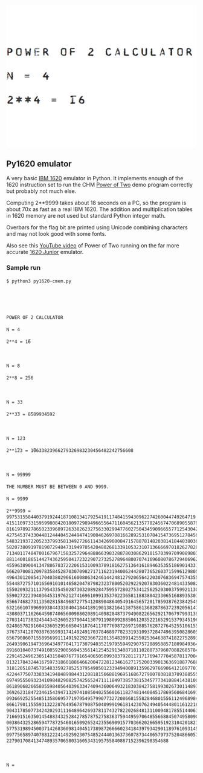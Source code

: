 ![Py1620](https://github.com/mdoege/Py1620/raw/master/py1620.png "Power of Two output in IBM 1403 font")

## Py1620 emulator

A very basic [IBM 1620](https://en.wikipedia.org/wiki/IBM_1620) emulator in Python. It implements enough of the 1620 instruction set to run the CHM [Power of Two](https://github.com/IBM-1620/Junior/blob/master/diagnostics/binaries/APP_Power_Of_2.cmem) demo program correctly but probably not much else.

Computing 2**9999 takes about 18 seconds on a PC, so the program is about 70x as fast as a real IBM 1620. The addition and multiplication tables in 1620 memory are not used but standard Python integer math.

Overbars for the flag bit are printed using Unicode combining characters and may not look good with some fonts.

Also see this [YouTube video](https://www.youtube.com/watch?v=e4JH26yF_u0) of Power of Two running on the far more accurate [1620 Junior](https://github.com/IBM-1620) emulator.

### Sample run

```
$ python3 py1620-cmem.py 





POWER OF 2 CALCULATOR

N = 4

2**4 = 1̅6



N = 8

2**8 = 2̅56



N = 33

2**3̅3 = 8̅589934592



N = 123

2**1̅23 = 1̅0633823966279326983230456482242756608



N = 99999

THE NUMBER MUST BE BETWEEN 0 AND 9999.

N = 9999

2**9̅999 = 9̅975315584403791924418710813417925419117484159430962274260044749264719
41511097331595998084201809729894966556471160456213577824567470689055879689296604
81619789278650233968972633826232756330299477602750434590966557712543042303090523
42754537433044812444045244947419004626970816628925310784154736951278456194032612
54832193722052337993581349272661143426908084715788781482038141844038036611426754
58207380919781907294847319497054204802681339105323107136666970182627828247653015
71340117484700167967158325729648886639832887803086291015703997099089803689122841
88114001865144274362595041723229072732527896480070741696080786729406962854768988
45596389004134788678372220615310093789181627513641618946353551869014331965157140
66620700812097835845287030709827171162319400624428073652603715996129805898125065
49643012085417040380296616008063424614424812792065642203076836947574355712815755
55448727571016569101014658204787982323780052029229207830360224814335082575309603
15502093211137954335450287303208928475955728027534125625203003759921130949029618
55902722239403645319762127416961099135370223658118838042330651688935301990170659
85667468273113502815849687277541208904864054916456572017859387623842549286384689
63216610799699938443330404184418919013821641387586136828786372392056147194866905
43080371162664598740656009880208914098284873794908226562921706797993139206506409
27031417383245443452605237904413079119809928850612035221652915379345196598023017
02486578291604336052956650451876411707769872697198857628727645255106155473660805
37673741287038763699317414924917037846897782331931093728474963950828605185068221
65679086071558956991114919229236672201354820914255025364638741822752893172505504
26493906194736964349770417173079403521979559492907572889588571809849364065729741
89160104073749108592900569453561412545291340871811028873796070882685784386280745
22914524962305143150407677916540650509938379281171717694777045878117004224437630
81321784324416759731860188646620047228123461627175200339013636918877688203363449
31812051874570548335927852537954905012339494008913596297669064121097701415137970
42244775073383341948489984431208181566881969516867279007038183709388555276921128
69749555093234109848290825742565247111184973857381534577734108841438100181388628
86189068266580559840564039633474094360064932183038427581993026730114893577875897
36926231847234615439471329741085040255601611827481440845178695606841691967958782
09366925255485135806957719795495799077327208668155828468015561124968984999613390
86617901155593132228764956787908750409991961814230762494054448011612218108688580
90431785077342420293111648964269378117432782202684813110094817855144061807837562
71669151635014548834325284278578752758363759449597064855668845074958090657585772
00386432528659477872546016509265242355690915770366202665951923104201821088185195
57753198945003714268360981404517389872666602341843979342901189761093145600403714
09775658974078812224149259230754852444013637360787344065797375204866057540249095
227901708413474893570658031605343195755840887152396298354688



N = 
```

